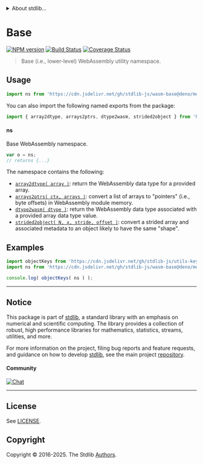<!--

@license Apache-2.0

Copyright (c) 2024 The Stdlib Authors.

Licensed under the Apache License, Version 2.0 (the "License");
you may not use this file except in compliance with the License.
You may obtain a copy of the License at

   http://www.apache.org/licenses/LICENSE-2.0

Unless required by applicable law or agreed to in writing, software
distributed under the License is distributed on an "AS IS" BASIS,
WITHOUT WARRANTIES OR CONDITIONS OF ANY KIND, either express or implied.
See the License for the specific language governing permissions and
limitations under the License.

-->


<details>
  <summary>
    About stdlib...
  </summary>
  <p>We believe in a future in which the web is a preferred environment for numerical computation. To help realize this future, we've built stdlib. stdlib is a standard library, with an emphasis on numerical and scientific computation, written in JavaScript (and C) for execution in browsers and in Node.js.</p>
  <p>The library is fully decomposable, being architected in such a way that you can swap out and mix and match APIs and functionality to cater to your exact preferences and use cases.</p>
  <p>When you use stdlib, you can be absolutely certain that you are using the most thorough, rigorous, well-written, studied, documented, tested, measured, and high-quality code out there.</p>
  <p>To join us in bringing numerical computing to the web, get started by checking us out on <a href="https://github.com/stdlib-js/stdlib">GitHub</a>, and please consider <a href="https://opencollective.com/stdlib">financially supporting stdlib</a>. We greatly appreciate your continued support!</p>
</details>

# Base

[![NPM version][npm-image]][npm-url] [![Build Status][test-image]][test-url] [![Coverage Status][coverage-image]][coverage-url] <!-- [![dependencies][dependencies-image]][dependencies-url] -->

> Base (i.e., lower-level) WebAssembly utility namespace.



<section class="usage">

## Usage

```javascript
import ns from 'https://cdn.jsdelivr.net/gh/stdlib-js/wasm-base@deno/mod.js';
```

You can also import the following named exports from the package:

```javascript
import { array2dtype, arrays2ptrs, dtype2wasm, strided2object } from 'https://cdn.jsdelivr.net/gh/stdlib-js/wasm-base@deno/mod.js';
```

#### ns

Base WebAssembly namespace.

```javascript
var o = ns;
// returns {...}
```

The namespace contains the following:

<!-- <toc pattern="*"> -->

<div class="namespace-toc">

-   <span class="signature">[`array2dtype( array )`][@stdlib/wasm/base/array2dtype]</span><span class="delimiter">: </span><span class="description">return the WebAssembly data type for a provided array.</span>
-   <span class="signature">[`arrays2ptrs( ctx, arrays )`][@stdlib/wasm/base/arrays2ptrs]</span><span class="delimiter">: </span><span class="description">convert a list of arrays to "pointers" (i.e., byte offsets) in WebAssembly module memory.</span>
-   <span class="signature">[`dtype2wasm( dtype )`][@stdlib/wasm/base/dtype2wasm]</span><span class="delimiter">: </span><span class="description">return the WebAssembly data type associated with a provided array data type value.</span>
-   <span class="signature">[`strided2object( N, x, stride, offset )`][@stdlib/wasm/base/strided2object]</span><span class="delimiter">: </span><span class="description">convert a strided array and associated metadata to an object likely to have the same "shape".</span>

</div>

<!-- </toc> -->

</section>

<!-- /.usage -->

<section class="examples">

## Examples

<!-- TODO: better examples -->

<!-- eslint no-undef: "error" -->

```javascript
import objectKeys from 'https://cdn.jsdelivr.net/gh/stdlib-js/utils-keys@deno/mod.js';
import ns from 'https://cdn.jsdelivr.net/gh/stdlib-js/wasm-base@deno/mod.js';

console.log( objectKeys( ns ) );
```

</section>

<!-- /.examples -->

<!-- Section for related `stdlib` packages. Do not manually edit this section, as it is automatically populated. -->

<section class="related">

</section>

<!-- /.related -->

<!-- Section for all links. Make sure to keep an empty line after the `section` element and another before the `/section` close. -->


<section class="main-repo" >

* * *

## Notice

This package is part of [stdlib][stdlib], a standard library with an emphasis on numerical and scientific computing. The library provides a collection of robust, high performance libraries for mathematics, statistics, streams, utilities, and more.

For more information on the project, filing bug reports and feature requests, and guidance on how to develop [stdlib][stdlib], see the main project [repository][stdlib].

#### Community

[![Chat][chat-image]][chat-url]

---

## License

See [LICENSE][stdlib-license].


## Copyright

Copyright &copy; 2016-2025. The Stdlib [Authors][stdlib-authors].

</section>

<!-- /.stdlib -->

<!-- Section for all links. Make sure to keep an empty line after the `section` element and another before the `/section` close. -->

<section class="links">

[npm-image]: http://img.shields.io/npm/v/@stdlib/wasm-base.svg
[npm-url]: https://npmjs.org/package/@stdlib/wasm-base

[test-image]: https://github.com/stdlib-js/wasm-base/actions/workflows/test.yml/badge.svg?branch=main
[test-url]: https://github.com/stdlib-js/wasm-base/actions/workflows/test.yml?query=branch:main

[coverage-image]: https://img.shields.io/codecov/c/github/stdlib-js/wasm-base/main.svg
[coverage-url]: https://codecov.io/github/stdlib-js/wasm-base?branch=main

<!--

[dependencies-image]: https://img.shields.io/david/stdlib-js/wasm-base.svg
[dependencies-url]: https://david-dm.org/stdlib-js/wasm-base/main

-->

[chat-image]: https://img.shields.io/gitter/room/stdlib-js/stdlib.svg
[chat-url]: https://app.gitter.im/#/room/#stdlib-js_stdlib:gitter.im

[stdlib]: https://github.com/stdlib-js/stdlib

[stdlib-authors]: https://github.com/stdlib-js/stdlib/graphs/contributors

[umd]: https://github.com/umdjs/umd
[es-module]: https://developer.mozilla.org/en-US/docs/Web/JavaScript/Guide/Modules

[deno-url]: https://github.com/stdlib-js/wasm-base/tree/deno
[deno-readme]: https://github.com/stdlib-js/wasm-base/blob/deno/README.md
[umd-url]: https://github.com/stdlib-js/wasm-base/tree/umd
[umd-readme]: https://github.com/stdlib-js/wasm-base/blob/umd/README.md
[esm-url]: https://github.com/stdlib-js/wasm-base/tree/esm
[esm-readme]: https://github.com/stdlib-js/wasm-base/blob/esm/README.md
[branches-url]: https://github.com/stdlib-js/wasm-base/blob/main/branches.md

[stdlib-license]: https://raw.githubusercontent.com/stdlib-js/wasm-base/main/LICENSE

<!-- <toc-links> -->

[@stdlib/wasm/base/array2dtype]: https://github.com/stdlib-js/wasm-base-array2dtype/tree/deno

[@stdlib/wasm/base/arrays2ptrs]: https://github.com/stdlib-js/wasm-base-arrays2ptrs/tree/deno

[@stdlib/wasm/base/dtype2wasm]: https://github.com/stdlib-js/wasm-base-dtype2wasm/tree/deno

[@stdlib/wasm/base/strided2object]: https://github.com/stdlib-js/wasm-base-strided2object/tree/deno

<!-- </toc-links> -->

</section>

<!-- /.links -->
